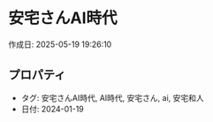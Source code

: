 # 安宅さんAI時代

作成日: 2025-05-19 19:26:10

## プロパティ

- タグ: 安宅さんAI時代, AI時代, 安宅さん, ai, 安宅和人
- 日付: 2024-01-19

